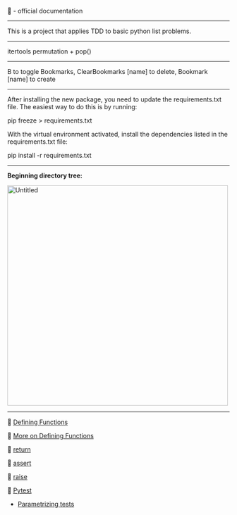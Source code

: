📖 - official documentation

---

This is a project that applies TDD to basic python list problems.

---

itertools permutation + pop()

---

B to toggle Bookmarks, ClearBookmarks [name] to delete, Bookmark [name] to create

---

After installing the new package, you need to update the requirements.txt file. The easiest way to do this is by running:

pip freeze > requirements.txt

With the virtual environment activated, install the dependencies listed in the requirements.txt file:

pip install -r requirements.txt

---
**Beginning directory tree:**

<img src="https://github.com/user-attachments/assets/8632d2ce-455a-4964-bfaa-4f5b86f4a3cc" alt="Untitled" width="500"/>

---

📖 [Defining Functions](https://docs.python.org/3/tutorial/controlflow.html#defining-functions)

📖 [More on Defining Functions](https://docs.python.org/3/tutorial/controlflow.html#more-on-defining-functions)

📖 [return](https://docs.python.org/3/reference/simple_stmts.html#the-return-statement)

📖 [assert](https://docs.python.org/3/reference/simple_stmts.html#the-assert-statement)

📖 [raise](https://docs.python.org/3/reference/simple_stmts.html#the-raise-statement)

📖 [Pytest](https://docs.pytest.org/en/stable/getting-started.html)

- [Parametrizing tests](https://docs.pytest.org/en/stable/how-to/parametrize.html)

